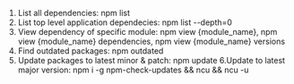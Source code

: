1. List all dependencies: npm list
2. List top level application dependecies: npm list --depth=0
3. View dependency of specific module: 
npm view {module_name},
npm view {module_name} dependencies,
npm view {module_name} versions
4. Find outdated packages: npm outdated
5. Update packages to latest minor & patch: npm update
6.Update to latest major version: npm i -g npm-check-updates && ncu && ncu -u

